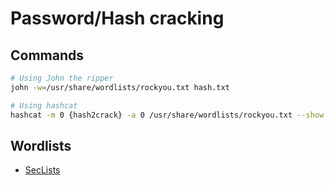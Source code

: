 # Password/Hash cracking


## Commands
```sh
# Using John the ripper
john -w=/usr/share/wordlists/rockyou.txt hash.txt

# Using hashcat
hashcat -m 0 {hash2crack} -a 0 /usr/share/wordlists/rockyou.txt --show # Cracking hash. Module 0 stands for md5
```

## Wordlists

- [SecLists](https://github.com/danielmiessler/SecLists)
